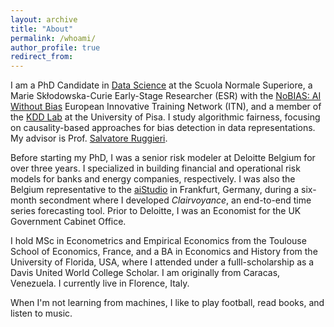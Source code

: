```yaml
---
layout: archive
title: "About"
permalink: /whoami/
author_profile: true
redirect_from:
---
```


I am a PhD Candidate in [Data Science](https://www.phd-ai.it/) at the Scuola Normale Superiore, a Marie Skłodowska-Curie Early-Stage Researcher (ESR) with the [NoBIAS: AI Without Bias](https://nobias-project.eu/) European Innovative Training Network (ITN), and a member of the [KDD Lab](https://kdd.isti.cnr.it/) at the University of Pisa. I study algorithmic fairness, focusing on causality-based approaches for bias detection in data representations. My advisor is Prof. [Salvatore Ruggieri](http://pages.di.unipi.it/ruggieri/).

Before starting my PhD, I was a senior risk modeler at Deloitte Belgium for over three years. I specialized in building financial and operational risk models for banks and energy companies, respectively. I was also the Belgium representative to the [aiStudio](https://www2.deloitte.com/de/de/pages/risk/solutions/aistudio.html) in Frankfurt, Germany, during a six-month secondment where I developed *Clairvoyance*, an end-to-end time series forecasting tool. Prior to Deloitte, I was an Economist for the UK Government Cabinet Office.

I hold MSc in Econometrics and Empirical Economics from the Toulouse School of Economics, France, and a BA in Economics and History from the University of Florida, USA, where I attended under a fulll-scholarship as a Davis United World College Scholar. I am originally from Caracas, Venezuela. I currently live in Florence, Italy.

When I'm not learning from machines, I like to play football, read books, and listen to music.
